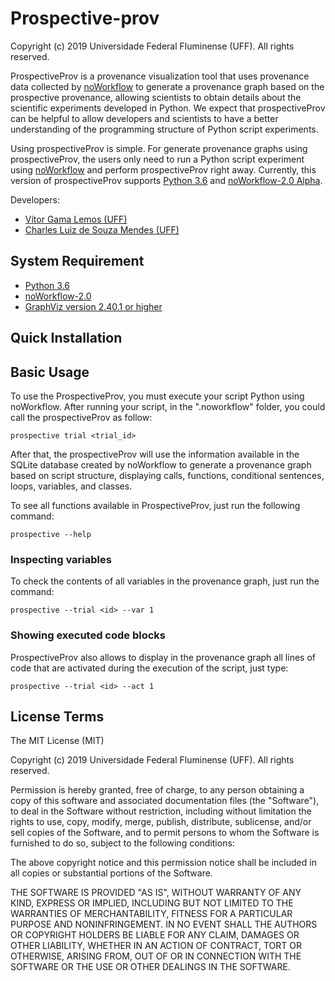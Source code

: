 # Prospective-prov

Copyright (c) 2019 Universidade Federal Fluminense (UFF). All rights reserved.

ProspectiveProv is a provenance visualization tool that uses provenance data collected by 
[noWorkflow](https://github.com/gems-uff/noworkflow) to generate a provenance graph based on the prospective provenance, allowing scientists to obtain details about the scientific experiments developed in Python. We expect that prospectiveProv can be helpful to allow developers and scientists to have a better understanding of the programming structure of Python script experiments. 

Using prospectiveProv is simple. For generate provenance graphs using prospectiveProv, the users only need to run a Python script experiment using [noWorkflow](https://github.com/gems-uff/noworkflow) and perform prospectiveProv right away. Currently, this version of prospectiveProv supports [Python 3.6](https://www.python.org/downloads/release/python-360/) and [noWorkflow-2.0 Alpha](https://github.com/gems-uff/noworkflow/tree/2.0-alpha).


Developers:
- [Vítor Gama Lemos (UFF)](https://github.com/vitorglemos)
- [Charles Luiz de Souza Mendes (UFF)](https://www.linkedin.com/in/charles-mendes-0a790bb6/)

## System Requirement
   - [Python 3.6](https://www.python.org/downloads/release/python-360/)
   - [noWorkflow-2.0](https://github.com/gems-uff/noworkflow/tree/2.0-alpha)
   - [GraphViz version 2.40.1 or higher](https://www.graphviz.org/)

## Quick Installation

## Basic Usage
To use the ProspectiveProv, you must execute your script Python using noWorkflow. After running your script, in the ".noworkflow" folder, you could call the prospectiveProv as follow: 
```
prospective trial <trial_id> 
```
After that, the prospectiveProv will use the information available in the SQLite database created by noWorkflow to generate a provenance graph based on script structure, displaying calls, functions, conditional sentences, loops, variables, and classes.

To see all functions available in ProspectiveProv, just run the following command:
```
prospective --help 
```
### Inspecting variables

To check the contents of all variables in the provenance graph, just run the command:
```
prospective --trial <id> --var 1 
```
### Showing executed code blocks

ProspectiveProv also allows to display in the provenance graph all lines of code that are activated during the execution of the script, just type:
```
prospective --trial <id> --act 1 
```

### 

## License Terms
The MIT License (MIT)

Copyright (c) 2019 Universidade Federal Fluminense (UFF). All rights reserved.

Permission is hereby granted, free of charge, to any person obtaining a copy of this software and associated documentation files (the "Software"), to deal in the Software without restriction, including without limitation the rights to use, copy, modify, merge, publish, distribute, sublicense, and/or sell copies of the Software, and to permit persons to whom the Software is furnished to do so, subject to the following conditions:

The above copyright notice and this permission notice shall be included in all copies or substantial portions of the Software.

THE SOFTWARE IS PROVIDED "AS IS", WITHOUT WARRANTY OF ANY KIND, EXPRESS OR IMPLIED, INCLUDING BUT NOT LIMITED TO THE WARRANTIES OF MERCHANTABILITY, FITNESS FOR A PARTICULAR PURPOSE AND NONINFRINGEMENT. IN NO EVENT SHALL THE AUTHORS OR COPYRIGHT HOLDERS BE LIABLE FOR ANY CLAIM, DAMAGES OR OTHER LIABILITY, WHETHER IN AN ACTION OF CONTRACT, TORT OR OTHERWISE, ARISING FROM, OUT OF OR IN CONNECTION WITH THE SOFTWARE OR THE USE OR OTHER DEALINGS IN THE SOFTWARE.
